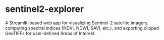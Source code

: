 # sentinel2-explorer
A Streamlit-based web app for visualizing Sentinel-2 satellite imagery, computing spectral indices (NDVI, NDWI, SAVI, etc.), and exporting clipped GeoTIFFs for user-defined Areas of Interest.
